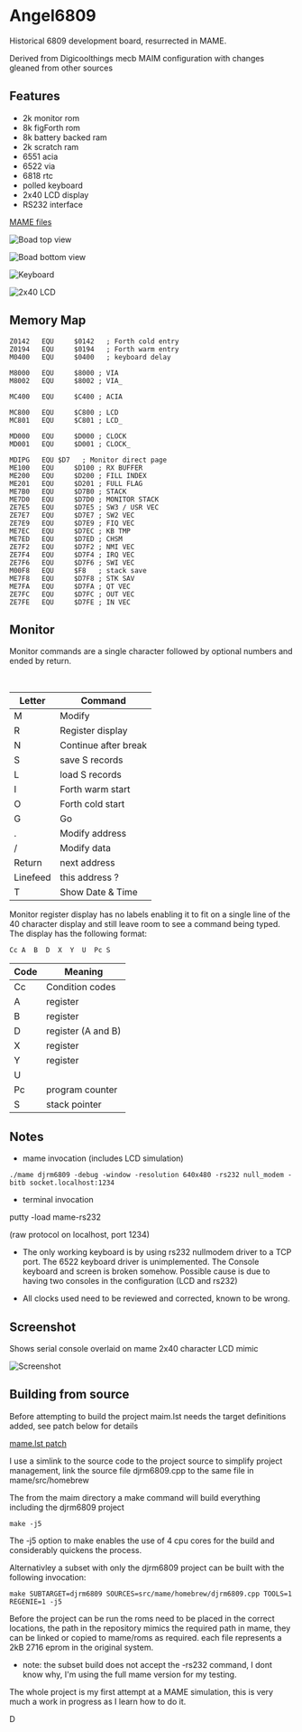 # Angel6809

Historical 6809 development board, resurrected in MAME.

Derived from Digicoolthings mecb MAIM configuration with changes gleaned from other sources


## Features

* 2k monitor rom
* 8k figForth rom
* 8k battery backed ram
* 2k scratch ram
* 6551 acia
* 6522 via
* 6818 rtc
* polled keyboard
* 2x40 LCD display
* RS232 interface

[MAME files](./mame)

![Boad top view](./photos/20140502_180034.jpg)

![Boad bottom view](./photos/20140502_180118.jpg)

![Keyboard](./photos/IMG_20210312_213837.png)

![2x40 LCD](./photos/LCD_2x40.png)

## Memory Map

```
Z0142   EQU     $0142	; Forth cold entry
Z0194   EQU     $0194	; Forth warm entry
M0400   EQU     $0400	; keyboard delay

M8000   EQU     $8000 ; VIA
M8002   EQU     $8002 ; VIA_

MC400   EQU     $C400 ; ACIA

MC800   EQU     $C800 ; LCD
MC801   EQU     $C801 ; LCD_

MD000   EQU     $D000 ; CLOCK
MD001   EQU     $D001 ; CLOCK_

MDIPG   EQU	$D7   ; Monitor direct page
ME100   EQU     $D100 ; RX BUFFER
ME200   EQU     $D200 ; FILL INDEX
ME201   EQU     $D201 ; FULL FLAG
ME7B0   EQU     $D7B0 ; STACK
ME7D0   EQU     $D7D0 ; MONITOR STACK
ZE7E5   EQU     $D7E5 ; SW3 / USR VEC
ZE7E7   EQU     $D7E7 ; SW2 VEC
ZE7E9   EQU     $D7E9 ; FIQ VEC
ME7EC   EQU     $D7EC ; KB TMP
ME7ED   EQU     $D7ED ; CHSM
ZE7F2   EQU     $D7F2 ; NMI VEC
ZE7F4   EQU     $D7F4 ; IRQ VEC
ZE7F6   EQU     $D7F6 ; SWI VEC
M00F8   EQU     $F8   ; stack save 
ME7F8   EQU     $D7F8 ; STK SAV
ME7FA   EQU     $D7FA ; QT VEC
ZE7FC   EQU     $D7FC ; OUT VEC
ZE7FE   EQU     $D7FE ; IN VEC
```
## Monitor

Monitor commands are a single character followed by optional numbers and ended by return.

<br>

|Letter  |Command|
|--------|-------|
|M       |Modify              |
|R       |Register display    |
|N       |Continue after break|
|S       |save S records      |
|L       |load S records      |
|I       |Forth warm start    |
|O       |Forth cold start    |
|G       |Go                  |
|.       |Modify address      |
|/       |Modify data         |
|Return  |next address        |
|Linefeed|this address ?      |
|T       |Show Date & Time    |


Monitor register display has no labels enabling it to fit on a single line of the 40 character display and still leave room to see a command being typed. The display has the following format:

```
Cc A  B  D  X  Y  U  Pc S
```

|Code |Meaning|
|-----|-------|
|Cc|Condition codes|
|A |register|
|B |register|
|D |register (A and B)|
|X |register|
|Y |register|
|U ||
|Pc|program counter|
|S |stack pointer|


## Notes

* mame invocation (includes LCD simulation)

```
./mame djrm6809 -debug -window -resolution 640x480 -rs232 null_modem -bitb socket.localhost:1234
```

* terminal invocation

putty -load mame-rs232

(raw protocol on localhost, port 1234)

* The only working keyboard is by using rs232 nullmodem driver to a TCP port. The 6522 keyboard driver is unimplemented. The Console keyboard and screen is broken somehow. Possible cause is due to having two consoles in the configuration (LCD and rs232)

* All clocks used need to be reviewed and corrected, known to be wrong.


## Screenshot

Shows serial console overlaid on mame 2x40 character LCD mimic

![Screenshot](./photos/Screenshot1.png)


## Building from source

Before attempting to build the project maim.lst needs the target definitions added, see patch below for details

[mame.lst patch](./mame/src/mame.lst.patch)

I use a simlink to the source code to the project source to simplify project management, link the source file djrm6809.cpp to the same file in mame/src/homebrew

The from the maim directory a make command will build everything including the djrm6809 project

```
make -j5
```
The -j5 option to make enables the use of 4 cpu cores for the build and considerably quickens the process.

Alternativley a subset with only the djrm6809 project can be built with the following invocation:

```
make SUBTARGET=djrm6809 SOURCES=src/mame/homebrew/djrm6809.cpp TOOLS=1 REGENIE=1 -j5

```
Before the project can be run the roms need to be placed in the correct locations, the path in the repository mimics the required path in mame, they can be linked or copied to mame/roms as required. each file represents a 2kB 2716 eprom in the original system.

* note: the subset build does not accept the -rs232 command, I dont know why, I'm using the full mame version for my testing.

The whole project is my first attempt at a MAME simulation, this is very much a work in progress as I learn how to do it.

D
